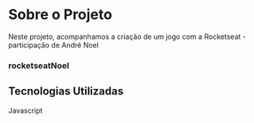 # Sobre o Projeto
Neste projeto, acompanhamos a criação de um jogo com a Rocketseat - participação de André Noel
### rocketseatNoel ###

## Tecnologias Utilizadas
Javascript
